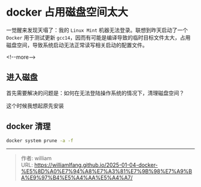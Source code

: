 # docker 占用磁盘空间太大


一觉醒来发现天塌了：我的 `Linux Mint` 机器无法登录。联想到昨天启动了一个 `Docker` 用于测试更新 `gcc14`，因而有可能是编译导致的临时目标文件太大，占用磁盘空间，导致系统启动无法正常读写相关启动的配置文件。

&lt;!--more--&gt;

## 进入磁盘

首先需要解决的问题是：如何在无法登陆操作系统的情况下，清理磁盘空间？

这个时候我想起原先安装

## docker 清理

```bash
docker system prune -a -f
```



---

> 作者: william  
> URL: https://williamlfang.github.io/2025-01-04-docker-%E5%8D%A0%E7%94%A8%E7%A3%81%E7%9B%98%E7%A9%BA%E9%97%B4%E5%A4%AA%E5%A4%A7/  

